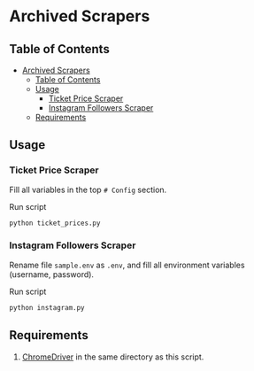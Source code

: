 # Archived Scrapers

## Table of Contents

- [Archived Scrapers](#archived-scrapers)
  - [Table of Contents](#table-of-contents)
  - [Usage](#usage)
    - [Ticket Price Scraper](#ticket-price-scraper)
    - [Instagram Followers Scraper](#instagram-followers-scraper)
  - [Requirements](#requirements)

## Usage

### Ticket Price Scraper

Fill all variables in the top `# Config` section.

Run script

```bash
python ticket_prices.py
```

### Instagram Followers Scraper

Rename file `sample.env` as `.env`, and fill all environment variables (username, password).

Run script

```bash
python instagram.py
```

## Requirements

1. [ChromeDriver](https://sites.google.com/a/chromium.org/chromedriver/downloads) in the same directory as this script.
